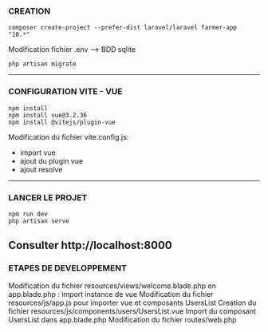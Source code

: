 ### CREATION 

```
composer create-project --prefer-dist laravel/laravel farmer-app "10.*"
```

Modification fichier .env --> BDD sqlite

```
php artisan migrate
````

--------------------------

### CONFIGURATION VITE - VUE

```
npm install
npm install vue@3.2.36
npm install @vitejs/plugin-vue

```

Modification du fichier vite.config.js:
- import vue 
- ajout du plugin vue
- ajout resolve

--------------------------

### LANCER LE PROJET

````
npm run dev
php artisan serve

````
Consulter http://localhost:8000
-------------------------

### ETAPES DE DEVELOPPEMENT 

Modification du fichier resources/views/welcome.blade.php en app.blade.php : import instance de vue
Modification du fichier resources/js/app.js pour importer vue et composants UsersList
Creation du fichier resources/js/components/users/UsersList.vue
Import du composant UsersList dans app.blade.php
Modification du fichier routes/web.php 